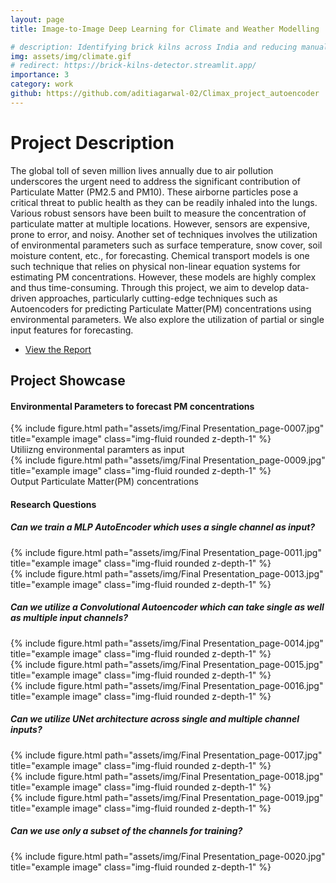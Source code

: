```yaml
---
layout: page
title: Image-to-Image Deep Learning for Climate and Weather Modelling

# description: Identifying brick kilns across India and reducing manual annotation efforts using active learning by 30%.
img: assets/img/climate.gif
# redirect: https://brick-kilns-detector.streamlit.app/
importance: 3
category: work
github: https://github.com/aditiagarwal-02/Climax_project_autoencoder
---
```


# Project Description

The global toll of seven million lives annually due to air pollution underscores the urgent need to address the significant contribution of Particulate Matter (PM2.5 and PM10). These airborne particles pose a critical threat to public health as they can be readily inhaled into the lungs. Various robust sensors have been built to measure the concentration of particulate matter at multiple locations. However, sensors are expensive, prone to error, and noisy. Another set of techniques involves the utilization of environmental parameters such as surface temperature, snow cover, soil moisture content, etc., for forecasting. Chemical transport models is one such technique that relies on physical non-linear equation systems for estimating PM concentrations. However, these models are highly complex and thus time-consuming. Through this project, we aim to develop data-driven approaches, particularly cutting-edge techniques such as Autoencoders for predicting Particulate Matter(PM) concentrations using environmental parameters. We also explore the utilization of partial or single input features for forecasting.


<!-- <big><b>Research Paper accepted at NeurIPS 2023 Workshop on Active Learning in the Real World,2023. Here's the published [version](https://drive.google.com/file/d/1feZUEhzxBBCxrD9e98_UFtD1Ygvbqjlj/view?usp=drive_link)</b></big> -->

- [View the Report](https://drive.google.com/file/d/1Zg8O5x6UYMO3UjyfoHE9e6yqc-S9_czG/view?usp=drive_link)
<!-- - [GitHub Repository](https://github.com/aditiagarwal-02/brick-kiln) -->

## Project Showcase

<h4>Environmental Parameters to forecast PM concentrations</h4>

<!-- Row 1 -->
<div class="row">
    <div class="col-sm mt-3 mt-md-0">
        {% include figure.html path="assets/img/Final Presentation_page-0007.jpg" title="example image" class="img-fluid rounded z-depth-1" %}
        <div class="caption">Utiliizng environmental paramters as input</div>
    </div>
    <div class="col-sm mt-3 mt-md-0">
        {% include figure.html path="assets/img/Final Presentation_page-0009.jpg" title="example image" class="img-fluid rounded z-depth-1" %}
        <div class="caption">Output Particulate Matter(PM) concentrations</div>
    </div>
</div>

<h4>Research Questions</h4>

<h5>Can we train a MLP AutoEncoder which uses a single channel as input?</h5>



<!-- Row 2 -->
<div class="row">
    <div class="col-sm mt-3 mt-md-0">
        {% include figure.html path="assets/img/Final Presentation_page-0011.jpg" title="example image" class="img-fluid rounded z-depth-1" %}
        <!-- <div class="caption">Caption for the third image.</div> -->
    </div>
    <div class="col-sm mt-3 mt-md-0">
        {% include figure.html path="assets/img/Final Presentation_page-0013.jpg" title="example image" class="img-fluid rounded z-depth-1" %}
        <!-- <div class="caption">Caption for the fourth image.</div> -->
    </div>
</div>

<h5>Can we utilize a Convolutional Autoencoder which can take single as well as multiple input channels?</h5>


<!-- Row 3 -->
<div class="row">
    <div class="col-sm mt-3 mt-md-0">
        {% include figure.html path="assets/img/Final Presentation_page-0014.jpg" title="example image" class="img-fluid rounded z-depth-1" %}
        <!-- <div class="caption">Caption for the third image.</div> -->
    </div>
    <div class="col-sm mt-3 mt-md-0">
        {% include figure.html path="assets/img/Final Presentation_page-0015.jpg" title="example image" class="img-fluid rounded z-depth-1" %}
        <!-- <div class="caption">Caption for the fourth image.</div> -->
    </div>
    <div class="col-sm mt-3 mt-md-0">
        {% include figure.html path="assets/img/Final Presentation_page-0016.jpg" title="example image" class="img-fluid rounded z-depth-1" %}
        <!-- <div class="caption">Caption for the fourth image.</div> -->
    </div>
</div>

<h5>Can we utilize UNet architecture across single and multiple channel inputs?</h5>


<div class="row">
    <div class="col-sm mt-3 mt-md-0">
        {% include figure.html path="assets/img/Final Presentation_page-0017.jpg" title="example image" class="img-fluid rounded z-depth-1" %}
        <!-- <div class="caption">Caption for the third image.</div> -->
    </div>
    <div class="col-sm mt-3 mt-md-0">
        {% include figure.html path="assets/img/Final Presentation_page-0018.jpg" title="example image" class="img-fluid rounded z-depth-1" %}
        <!-- <div class="caption">Caption for the fourth image.</div> -->
    </div>
    <div class="col-sm mt-3 mt-md-0">
        {% include figure.html path="assets/img/Final Presentation_page-0019.jpg" title="example image" class="img-fluid rounded z-depth-1" %}
        <!-- <div class="caption">Caption for the fourth image.</div> -->
    </div>
</div>

<h5>Can we use only a subset of the channels for training?</h5>


<div class="row">
    <div class="col-sm mt-3 mt-md-0">
        {% include figure.html path="assets/img/Final Presentation_page-0020.jpg" title="example image" class="img-fluid rounded z-depth-1" %}
        <!-- <div class="caption">Caption for the third image.</div> -->
    </div>
</div>

<!-- Row 4 -->
<!-- ... (similar structure for additional rows) -->



